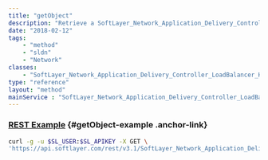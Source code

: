 ```yaml
---
title: "getObject"
description: "Retrieve a SoftLayer_Network_Application_Delivery_Controller_LoadBalancer_Health_Attribute_Type record."
date: "2018-02-12"
tags:
    - "method"
    - "sldn"
    - "Network"
classes:
    - "SoftLayer_Network_Application_Delivery_Controller_LoadBalancer_Health_Attribute_Type"
type: "reference"
layout: "method"
mainService : "SoftLayer_Network_Application_Delivery_Controller_LoadBalancer_Health_Attribute_Type"
---
```


### [REST Example](#getObject-example) <a href="/article/rest/"><i class="fas fa-question"></i></a> {#getObject-example .anchor-link} 
```bash
curl -g -u $SL_USER:$SL_APIKEY -X GET \
'https://api.softlayer.com/rest/v3.1/SoftLayer_Network_Application_Delivery_Controller_LoadBalancer_Health_Attribute_Type/{SoftLayer_Network_Application_Delivery_Controller_LoadBalancer_Health_Attribute_TypeID}/getObject'
```
